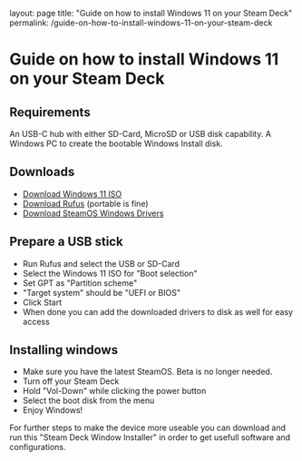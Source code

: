 layout: page
title: "Guide on how to install Windows 11 on your Steam Deck"
permalink: /guide-on-how-to-install-windows-11-on-your-steam-deck

# Guide on how to install Windows 11 on your Steam Deck

## Requirements
An USB-C hub with either SD-Card, MicroSD or USB disk capability.
A Windows PC to create the bootable Windows Install disk.

## Downloads
- [Download Windows 11 ISO](https://www.microsoft.com/software-download/windows11)
- [Download Rufus](https://rufus.ie/) (portable is fine)
- [Download SteamOS Windows Drivers](https://rufus.ie/)

## Prepare a USB stick 
- Run Rufus and select the USB or SD-Card
- Select the Windows 11 ISO for "Boot selection"
- Set GPT as "Partition scheme"
- "Target system" should be "UEFI or BIOS"
- Click Start
- When done you can add the downloaded drivers to disk as well for easy access

## Installing windows
- Make sure you have the latest SteamOS. Beta is no longer needed.
- Turn off your Steam Deck
- Hold "Vol-Down" while clicking the power button
- Select the boot disk from the menu
- Enjoy Windows!

For further steps to make the device more useable you can download and run this "Steam Deck Window Installer" in order to get usefull software and configurations.
